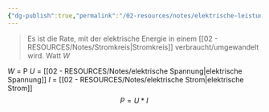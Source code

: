 ```yaml
---
{"dg-publish":true,"permalink":"/02-resources/notes/elektrische-leistung/","tags":["elektrotechnik"],"noteIcon":"","updated":"2025-08-26T16:35:03.651+02:00"}
---
```


> Es ist die Rate, mit der elektrische Energie in einem [[02 - RESOURCES/Notes/Stromkreis\|Stromkreis]] verbraucht/umgewandelt wird.
> Watt ${W}$

${W}$ = P
${U}$  = [[02 - RESOURCES/Notes/elektrische Spannung\|elektrische Spannung]]
${I}$  = [[02 - RESOURCES/Notes/elektrische Strom\|elektrische Strom]]
$${P}={{U}}*{{I}}$$